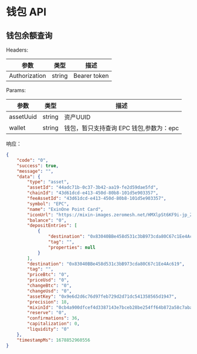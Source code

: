 # 钱包 API

## 钱包余额查询


<APIEndpoint method="GET" url="/wallet/asset" />



Headers: 

| 参数 | 类型 | 描述 |
| -- | -- | -- |
| Authorization | string | Bearer token

Params: 

| 参数 | 类型 | 描述 |
| -- | -- | -- |
| assetUuid | string | 资产UUID
| wallet | string | 钱包，暂只支持查询 EPC 钱包,参数为：epc


响应：

````json
{
    "code": "0",
    "success": true,
    "message": "",
    "data": {
        "type": "asset",
        "assetId": "44adc71b-0c37-3b42-aa19-fe2d59dae5fd",
        "chainId": "43d61dcd-e413-450d-80b8-101d5e903357",
        "feeAssetId": "43d61dcd-e413-450d-80b8-101d5e903357",
        "symbol": "EPC",
        "name": "ExinOne Point Card",
        "iconUrl": "https://mixin-images.zeromesh.net/HMXlpSt6KF9i-jp_ZQix9wFcMD27DrYox5kDrju6KkjvlQjQPZ2zimKKFYBJwecRTw5YAaMt4fpHXd1W0mwIxQ=s128",
        "balance": "0",
        "depositEntries": [
            {
                "destination": "0x83040BBe458d531c3bB973cda80C67c1Ee4Ac619",
                "tag": "",
                "properties": null
            }
        ],
        "destination": "0x83040BBe458d531c3bB973cda80C67c1Ee4Ac619",
        "tag": "",
        "priceBtc": "0",
        "priceUsd": "0",
        "changeBtc": "0",
        "changeUsd": "0",
        "assetKey": "0x9e6d2d6c76d97feb729d2d71dc541358565d1947",
        "precision": 18,
        "mixinId": "0cb4a900dfcef4d3387143e7bceb28be254ff64b872a58c7aba41e48f95d68df",
        "reserve": "0",
        "confirmations": 36,
        "capitalization": 0,
        "liquidity": "0"
    },
    "timestampMs": 1678852960556
}
````

